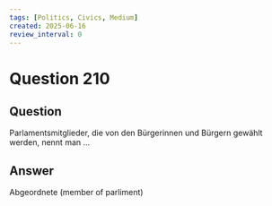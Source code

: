 ```yaml
---
tags: [Politics, Civics, Medium]
created: 2025-06-16
review_interval: 0
---
```


# Question 210

## Question

Parlamentsmitglieder, die von den Bürgerinnen und Bürgern gewählt werden, nennt man …

## Answer

Abgeordnete (member of parliment)
